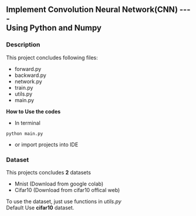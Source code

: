 Implement Convolution Neural Network(CNN) ----<br> Using Python and Numpy
--------

### Description
This project concludes following files:
- forward.py
- backward.py
- network.py
- train.py
- utils.py
- main.py

**How to Use the codes**
- In terminal<br>
```
python main.py 
```
- or import projects into IDE

### Dataset

This projects concludes **2** datasets
- Mnist (Download from google colab)
- Cifar10 (Download from cifar10 offical web)

To use the dataset, just use functions in *utils.py*<br>
Default Use **cifar10** dataset.

